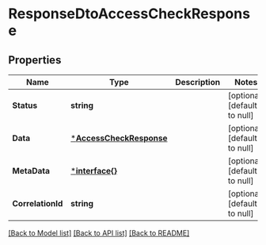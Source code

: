 # ResponseDtoAccessCheckResponse

## Properties
Name | Type | Description | Notes
------------ | ------------- | ------------- | -------------
**Status** | **string** |  | [optional] [default to null]
**Data** | [***AccessCheckResponse**](AccessCheckResponse.md) |  | [optional] [default to null]
**MetaData** | [***interface{}**](interface{}.md) |  | [optional] [default to null]
**CorrelationId** | **string** |  | [optional] [default to null]

[[Back to Model list]](../README.md#documentation-for-models) [[Back to API list]](../README.md#documentation-for-api-endpoints) [[Back to README]](../README.md)

